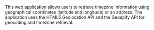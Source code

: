 This web application allows users to retrieve timezone information using geographical coordinates (latitude and longitude) or an address. The application uses the HTML5 Geolocation API and the Geoapify API for geocoding and timezone retrieval.
